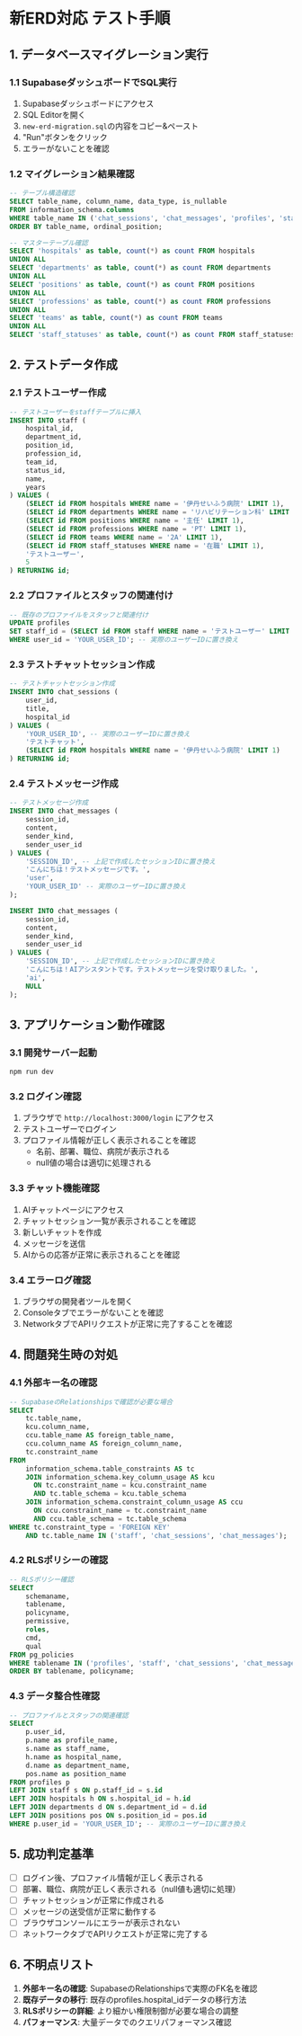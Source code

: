 # 新ERD対応 テスト手順

## 1. データベースマイグレーション実行

### 1.1 SupabaseダッシュボードでSQL実行
1. Supabaseダッシュボードにアクセス
2. SQL Editorを開く
3. `new-erd-migration.sql`の内容をコピー&ペースト
4. "Run"ボタンをクリック
5. エラーがないことを確認

### 1.2 マイグレーション結果確認
```sql
-- テーブル構造確認
SELECT table_name, column_name, data_type, is_nullable
FROM information_schema.columns 
WHERE table_name IN ('chat_sessions', 'chat_messages', 'profiles', 'staff')
ORDER BY table_name, ordinal_position;

-- マスターテーブル確認
SELECT 'hospitals' as table, count(*) as count FROM hospitals
UNION ALL
SELECT 'departments' as table, count(*) as count FROM departments
UNION ALL
SELECT 'positions' as table, count(*) as count FROM positions
UNION ALL
SELECT 'professions' as table, count(*) as count FROM professions
UNION ALL
SELECT 'teams' as table, count(*) as count FROM teams
UNION ALL
SELECT 'staff_statuses' as table, count(*) as count FROM staff_statuses;
```

## 2. テストデータ作成

### 2.1 テストユーザー作成
```sql
-- テストユーザーをstaffテーブルに挿入
INSERT INTO staff (
    hospital_id,
    department_id,
    position_id,
    profession_id,
    team_id,
    status_id,
    name,
    years
) VALUES (
    (SELECT id FROM hospitals WHERE name = '伊丹せいふう病院' LIMIT 1),
    (SELECT id FROM departments WHERE name = 'リハビリテーション科' LIMIT 1),
    (SELECT id FROM positions WHERE name = '主任' LIMIT 1),
    (SELECT id FROM professions WHERE name = 'PT' LIMIT 1),
    (SELECT id FROM teams WHERE name = '2A' LIMIT 1),
    (SELECT id FROM staff_statuses WHERE name = '在職' LIMIT 1),
    'テストユーザー',
    5
) RETURNING id;
```

### 2.2 プロファイルとスタッフの関連付け
```sql
-- 既存のプロファイルをスタッフと関連付け
UPDATE profiles 
SET staff_id = (SELECT id FROM staff WHERE name = 'テストユーザー' LIMIT 1)
WHERE user_id = 'YOUR_USER_ID'; -- 実際のユーザーIDに置き換え
```

### 2.3 テストチャットセッション作成
```sql
-- テストチャットセッション作成
INSERT INTO chat_sessions (
    user_id,
    title,
    hospital_id
) VALUES (
    'YOUR_USER_ID', -- 実際のユーザーIDに置き換え
    'テストチャット',
    (SELECT id FROM hospitals WHERE name = '伊丹せいふう病院' LIMIT 1)
) RETURNING id;
```

### 2.4 テストメッセージ作成
```sql
-- テストメッセージ作成
INSERT INTO chat_messages (
    session_id,
    content,
    sender_kind,
    sender_user_id
) VALUES (
    'SESSION_ID', -- 上記で作成したセッションIDに置き換え
    'こんにちは！テストメッセージです。',
    'user',
    'YOUR_USER_ID' -- 実際のユーザーIDに置き換え
);

INSERT INTO chat_messages (
    session_id,
    content,
    sender_kind,
    sender_user_id
) VALUES (
    'SESSION_ID', -- 上記で作成したセッションIDに置き換え
    'こんにちは！AIアシスタントです。テストメッセージを受け取りました。',
    'ai',
    NULL
);
```

## 3. アプリケーション動作確認

### 3.1 開発サーバー起動
```bash
npm run dev
```

### 3.2 ログイン確認
1. ブラウザで `http://localhost:3000/login` にアクセス
2. テストユーザーでログイン
3. プロファイル情報が正しく表示されることを確認
   - 名前、部署、職位、病院が表示される
   - null値の場合は適切に処理される

### 3.3 チャット機能確認
1. AIチャットページにアクセス
2. チャットセッション一覧が表示されることを確認
3. 新しいチャットを作成
4. メッセージを送信
5. AIからの応答が正常に表示されることを確認

### 3.4 エラーログ確認
1. ブラウザの開発者ツールを開く
2. Consoleタブでエラーがないことを確認
3. NetworkタブでAPIリクエストが正常に完了することを確認

## 4. 問題発生時の対処

### 4.1 外部キー名の確認
```sql
-- SupabaseのRelationshipsで確認が必要な場合
SELECT 
    tc.table_name, 
    kcu.column_name, 
    ccu.table_name AS foreign_table_name,
    ccu.column_name AS foreign_column_name,
    tc.constraint_name
FROM 
    information_schema.table_constraints AS tc 
    JOIN information_schema.key_column_usage AS kcu
      ON tc.constraint_name = kcu.constraint_name
      AND tc.table_schema = kcu.table_schema
    JOIN information_schema.constraint_column_usage AS ccu
      ON ccu.constraint_name = tc.constraint_name
      AND ccu.table_schema = tc.table_schema
WHERE tc.constraint_type = 'FOREIGN KEY' 
    AND tc.table_name IN ('staff', 'chat_sessions', 'chat_messages');
```

### 4.2 RLSポリシーの確認
```sql
-- RLSポリシー確認
SELECT 
    schemaname,
    tablename,
    policyname,
    permissive,
    roles,
    cmd,
    qual
FROM pg_policies 
WHERE tablename IN ('profiles', 'staff', 'chat_sessions', 'chat_messages')
ORDER BY tablename, policyname;
```

### 4.3 データ整合性確認
```sql
-- プロファイルとスタッフの関連確認
SELECT 
    p.user_id,
    p.name as profile_name,
    s.name as staff_name,
    h.name as hospital_name,
    d.name as department_name,
    pos.name as position_name
FROM profiles p
LEFT JOIN staff s ON p.staff_id = s.id
LEFT JOIN hospitals h ON s.hospital_id = h.id
LEFT JOIN departments d ON s.department_id = d.id
LEFT JOIN positions pos ON s.position_id = pos.id
WHERE p.user_id = 'YOUR_USER_ID'; -- 実際のユーザーIDに置き換え
```

## 5. 成功判定基準

- [ ] ログイン後、プロファイル情報が正しく表示される
- [ ] 部署、職位、病院が正しく表示される（null値も適切に処理）
- [ ] チャットセッションが正常に作成される
- [ ] メッセージの送受信が正常に動作する
- [ ] ブラウザコンソールにエラーが表示されない
- [ ] ネットワークタブでAPIリクエストが正常に完了する

## 6. 不明点リスト

1. **外部キー名の確認**: SupabaseのRelationshipsで実際のFK名を確認
2. **既存データの移行**: 既存のprofiles.hospital_idデータの移行方法
3. **RLSポリシーの詳細**: より細かい権限制御が必要な場合の調整
4. **パフォーマンス**: 大量データでのクエリパフォーマンス確認


